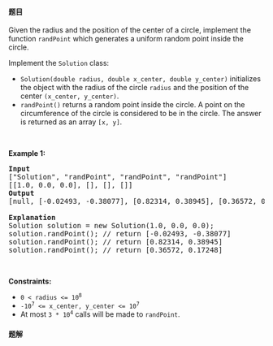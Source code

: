 #### 题目
<p>Given the radius and the position of the center of a circle, implement the function <code>randPoint</code> which generates a uniform random point inside the circle.</p>

<p>Implement the <code>Solution</code> class:</p>

<ul>
	<li><code>Solution(double radius, double x_center, double y_center)</code> initializes the object with the radius of the circle <code>radius</code> and the position of the center <code>(x_center, y_center)</code>.</li>
	<li><code>randPoint()</code> returns a random point inside the circle. A point on the circumference of the circle is considered to be in the circle. The answer is returned as an array <code>[x, y]</code>.</li>
</ul>

<p>&nbsp;</p>
<p><strong class="example">Example 1:</strong></p>

<pre>
<strong>Input</strong>
[&quot;Solution&quot;, &quot;randPoint&quot;, &quot;randPoint&quot;, &quot;randPoint&quot;]
[[1.0, 0.0, 0.0], [], [], []]
<strong>Output</strong>
[null, [-0.02493, -0.38077], [0.82314, 0.38945], [0.36572, 0.17248]]

<strong>Explanation</strong>
Solution solution = new Solution(1.0, 0.0, 0.0);
solution.randPoint(); // return [-0.02493, -0.38077]
solution.randPoint(); // return [0.82314, 0.38945]
solution.randPoint(); // return [0.36572, 0.17248]
</pre>

<p>&nbsp;</p>
<p><strong>Constraints:</strong></p>

<ul>
	<li><code>0 &lt;&nbsp;radius &lt;= 10<sup>8</sup></code></li>
	<li><code>-10<sup>7</sup> &lt;= x_center, y_center &lt;= 10<sup>7</sup></code></li>
	<li>At most <code>3 * 10<sup>4</sup></code> calls will be made to <code>randPoint</code>.</li>
</ul>


 #### 题解